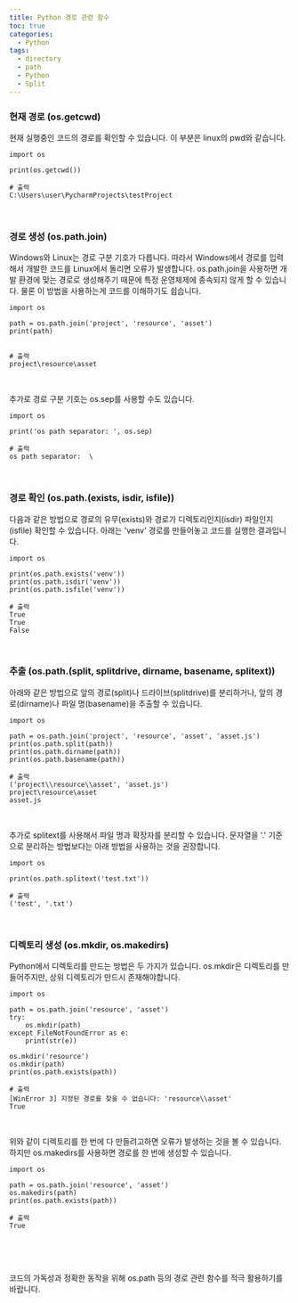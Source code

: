 ```yaml
---
title: Python 경로 관련 함수
toc: true
categories:
  - Python
tags:
  - directory
  - path
  - Python
  - Split
---
```


### **현재 경로 (os.getcwd)**


현재 실행중인 코드의 경로를 확인할 수 있습니다. 이 부분은 linux의 pwd와 같습니다.



```
import os

print(os.getcwd())

# 출력
C:\Users\user\PycharmProjects\testProject
```

 


### **경로 생성 (os.path.join)**


Windows와 Linux는 경로 구분 기호가 다릅니다. 따라서 Windows에서 경로를 입력해서 개발한 코드를 Linux에서 돌리면 오류가 발생합니다. os.path.join을 사용하면 개발 환경에 맞는 경로로 생성해주기 때문에 특정 운영체제에 종속되지 않게 할 수 있습니다. 물론 이 방법을 사용하는게 코드를 이해하기도 쉽습니다.



```
import os

path = os.path.join('project', 'resource', 'asset')
print(path)


# 출력
project\resource\asset
```

 


추가로 경로 구분 기호는 os.sep를 사용할 수도 있습니다.



```
import os

print('os path separator: ', os.sep)

# 출력
os path separator:  \
```

 


### **경로 확인 (os.path.(exists, isdir, isfile))**


다음과 같은 방법으로 경로의 유무(exists)와 경로가 디렉토리인지(isdir) 파일인지(isfile) 확인할 수 있습니다. 아래는 'venv' 경로를 만들어놓고 코드를 실행한 결과입니다.



```
import os

print(os.path.exists('venv'))
print(os.path.isdir('venv'))
print(os.path.isfile('venv'))

# 출력
True
True
False
```

 


### **추출 (os.path.(split, **splitdrive**, dirname, basename, splitext))**


아래와 같은 방법으로 앞의 경로(split)나 드라이브(splitdrive)를 분리하거나, 앞의 경로(dirname)나 파일 명(basename)을 추출할 수 있습니다.



```
import os

path = os.path.join('project', 'resource', 'asset', 'asset.js')
print(os.path.split(path))
print(os.path.dirname(path))
print(os.path.basename(path))

# 출력
('project\\resource\\asset', 'asset.js')
project\resource\asset
asset.js
```

 


추가로 splitext를 사용해서 파일 명과 확장자를 분리할 수 있습니다. 문자열을 '.' 기준으로 분리하는 방법보다는 아래 방법을 사용하는 것을 권장합니다.



```
import os

print(os.path.splitext('test.txt'))

# 출력
('test', '.txt')
```

 


### **디렉토리 생성 (os.mkdir, os.makedirs)**


Python에서 디렉토리를 만드는 방법은 두 가지가 있습니다. os.mkdir은 디렉토리를 만들어주지만, 상위 디렉토리가 만드시 존재해야합니다.



```
import os

path = os.path.join('resource', 'asset')
try:
    os.mkdir(path)
except FileNotFoundError as e:
    print(str(e))

os.mkdir('resource')
os.mkdir(path)
print(os.path.exists(path))

# 출력
[WinError 3] 지정된 경로를 찾을 수 없습니다: 'resource\\asset'
True
```

 


위와 같이 디렉토리를 한 번에 다 만들려고하면 오류가 발생하는 것을 볼 수 있습니다. 하지만 os.makedirs를 사용하면 경로를 한 번에 생성할 수 있습니다.



```
import os

path = os.path.join('resource', 'asset')
os.makedirs(path)
print(os.path.exists(path))

# 출력
True
```

 


 


코드의 가독성과 정확한 동작을 위해 os.path 등의 경로 관련 함수를 적극 활용하기를 바랍니다.

